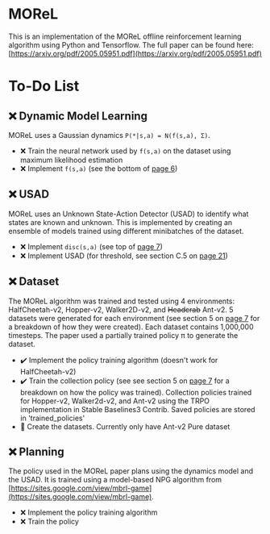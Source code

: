 # MOReL
This is an implementation of the MOReL offline reinforcement learning algorithm using Python and Tensorflow. The full paper can be found here: [https://arxiv.org/pdf/2005.05951.pdf](https://arxiv.org/pdf/2005.05951.pdf)

# To-Do List

## :x: Dynamic Model Learning 
MOReL uses a Gaussian dynamics `P(*|s,a) = N(f(s,a), Σ)`. 

* :x: Train the neural network used by `f(s,a)` on the dataset using maximum likelihood estimation
* :x: Implement `f(s,a)` (see the bottom of [page 6](https://arxiv.org/pdf/2005.05951.pdf#page=6))

## :x: USAD
MOReL uses an Unknown State-Action Detector (USAD) to identify what states are known and unknown. This is implemented by creating an ensemble of models trained using different minibatches of the dataset. 

* :x: Implement `disc(s,a)` (see top of [page 7](https://arxiv.org/pdf/2005.05951.pdf#page=7))
* :x: Implement USAD (for threshold, see section C.5 on [page 21](https://arxiv.org/pdf/2005.05951.pdf#page=21))

## :x: Dataset

The MOReL algorithm was trained and tested using 4 environments: HalfCheetah-v2, Hopper-v2, Walker2D-v2, and ~~Headcrab~~ Ant-v2. 5 datasets were generated for each environment (see section 5 on [page 7](https://arxiv.org/pdf/2005.05951.pdf#page=7) for a breakdown of how they were created). Each dataset contains 1,000,000 timesteps. The paper used a partially trained policy π to generate the dataset.

* :heavy_check_mark: Implement the policy training algorithm (doesn't work for HalfCheetah-v2)
* :heavy_check_mark: Train the collection policy (see see section 5 on [page 7](https://arxiv.org/pdf/2005.05951.pdf#page=7) for a breakdown on how the policy was trained). Collection policies trained for Hopper-v2, Walker2d-v2, and Ant-v2 using the TRPO implementation in Stable Baselines3 Contrib. Saved policies are stored in 'trained_policies' 
* :construction: Create the datasets. Currently only have Ant-v2 Pure dataset

## :x: Planning

The policy used in the MOReL paper plans using the dynamics model and the USAD. It is trained using a model-based NPG algorithm from [https://sites.google.com/view/mbrl-game](https://sites.google.com/view/mbrl-game).

* :x: Implement the policy training algorithm 
* :x: Train the policy 
